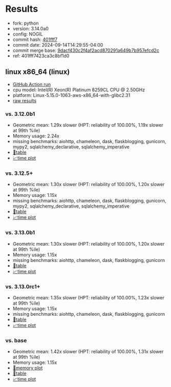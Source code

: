 # Results

- fork: python
- version: 3.14.0a0
- config: NOGIL
- commit hash: [401fff7](https://github.com/python/cpython/commit/401fff7)
- commit date: 2024-09-14T14:29:55-04:00
- commit merge base: [9dacf430c2f4af2acd870291a649b7b957efcd2c](https://github.com/python/cpython/commit/9dacf430c2f4af2acd870291a649b7b957efcd2c)
- ref: 401fff7423ca3c8bf1d0

## linux x86_64 (linux)

- [GitHub Action run](https://github.com/facebookexperimental/free-threading-benchmarking/actions/runs/10866519867)
- cpu model: Intel(R) Xeon(R) Platinum 8259CL CPU @ 2.50GHz
- platform: Linux-5.15.0-1063-aws-x86_64-with-glibc2.31
- [raw results](bm-20240914-linux-x86_64-python-401fff7423ca3c8bf1d0-3.14.0a0-401fff7.json)

### vs. 3.12.0b1

- Geometric mean: 1.29x slower (HPT: reliability of 100.00%, 1.19x slower at 99th %ile)
- Memory usage: 2.24x
- missing benchmarks: aiohttp, chameleon, dask, flaskblogging, gunicorn, mypy2, sqlalchemy_declarative, sqlalchemy_imperative
- [📄table](bm-20240914-linux-x86_64-python-401fff7423ca3c8bf1d0-3.14.0a0-401fff7-vs-3.12.0b1.md)
- [📈time plot](bm-20240914-linux-x86_64-python-401fff7423ca3c8bf1d0-3.14.0a0-401fff7-vs-3.12.0b1.svg)

### vs. 3.12.5+

- Geometric mean: 1.30x slower (HPT: reliability of 100.00%, 1.20x slower at 99th %ile)
- Memory usage: 1.15x
- missing benchmarks: aiohttp, chameleon, dask, flaskblogging, gunicorn, mypy2, sqlalchemy_declarative, sqlalchemy_imperative
- [📄table](bm-20240914-linux-x86_64-python-401fff7423ca3c8bf1d0-3.14.0a0-401fff7-vs-3.12.5%2B.md)
- [📈time plot](bm-20240914-linux-x86_64-python-401fff7423ca3c8bf1d0-3.14.0a0-401fff7-vs-3.12.5%2B.svg)

### vs. 3.13.0b1

- Geometric mean: 1.30x slower (HPT: reliability of 100.00%, 1.20x slower at 99th %ile)
- Memory usage: 1.15x
- missing benchmarks: aiohttp, chameleon, dask, flaskblogging, gunicorn
- [📄table](bm-20240914-linux-x86_64-python-401fff7423ca3c8bf1d0-3.14.0a0-401fff7-vs-3.13.0b1.md)
- [📈time plot](bm-20240914-linux-x86_64-python-401fff7423ca3c8bf1d0-3.14.0a0-401fff7-vs-3.13.0b1.svg)

### vs. 3.13.0rc1+

- Geometric mean: 1.35x slower (HPT: reliability of 100.00%, 1.23x slower at 99th %ile)
- Memory usage: 1.15x
- missing benchmarks: aiohttp, chameleon, dask, flaskblogging, gunicorn
- [📄table](bm-20240914-linux-x86_64-python-401fff7423ca3c8bf1d0-3.14.0a0-401fff7-vs-3.13.0rc1%2B.md)
- [📈time plot](bm-20240914-linux-x86_64-python-401fff7423ca3c8bf1d0-3.14.0a0-401fff7-vs-3.13.0rc1%2B.svg)

### vs. base

- Geometric mean: 1.42x slower (HPT: reliability of 100.00%, 1.31x slower at 99th %ile)
- Memory usage: 1.15x
- [🧠memory plot](bm-20240914-linux-x86_64-python-401fff7423ca3c8bf1d0-3.14.0a0-401fff7-vs-base-mem.svg)
- [📄table](bm-20240914-linux-x86_64-python-401fff7423ca3c8bf1d0-3.14.0a0-401fff7-vs-base.md)
- [📈time plot](bm-20240914-linux-x86_64-python-401fff7423ca3c8bf1d0-3.14.0a0-401fff7-vs-base.svg)


